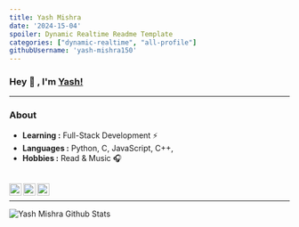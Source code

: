 ```yaml
---
title: Yash Mishra
date: '2024-15-04'
spoiler: Dynamic Realtime Readme Template
categories: ["dynamic-realtime", "all-profile"]
githubUsername: 'yash-mishra150'
---
```


### Hey 👋 , I'm [Yash!]()  
---------------------------------------------------------------------------------------------------------------------------------------------------------------------------------

### About

-  **Learning :** Full-Stack Development :zap: 
-  **Languages :** Python, C, JavaScript, C++, 
-  **Hobbies :** Read & Music :headphones:

<br/>
<a href="https://www.linkedin.com/in/yash-mishra-87b29725b/">
  <img align="left" alt="Linkedin" width="22px" src="https://cdn.jsdelivr.net/npm/simple-icons@v3/icons/linkedin.svg" />
</a>
<a href="https://www.instagram.com/yash_mishra150/">
  <img align="left" alt="Instagram" width="22px" src="https://cdn.jsdelivr.net/npm/simple-icons@v3/icons/instagram.svg" />
</a>
<a href="https://www.codechef.com/users/yash_mishra123">
  <img align="left" alt=" Codechef" width="22px" src="https://cdn.jsdelivr.net/npm/simple-icons@v3/icons/codechef.svg" />
</a>

<br/>

---------------------------------------------------------------------------------------------------------------------------------------------------------------------------------

![Yash Mishra Github Stats](https://github-readme-stats.vercel.app/api?username=yash-mishra150&show_icons=true&hide=contribs,prs&cache_seconds=86400&theme=ambient_gradient)

